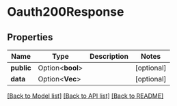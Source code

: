 # Oauth200Response

## Properties

Name | Type | Description | Notes
------------ | ------------- | ------------- | -------------
**public** | Option<**bool**> |  | [optional]
**data** | Option<**Vec<String>**> |  | [optional]

[[Back to Model list]](../README.md#documentation-for-models) [[Back to API list]](../README.md#documentation-for-api-endpoints) [[Back to README]](../README.md)


